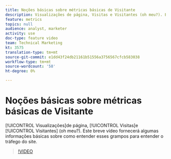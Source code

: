 ```yaml
---
title: Noções básicas sobre métricas básicas de Visitante
description: Visualizações de página, Visitas e Visitantes (oh meu?). Este breve vídeo fornecerá algumas informações básicas sobre como entender esses grampos para entender o tráfego do site.
feature: metrics
topics: null
audience: analyst, marketer
activity: use
doc-type: feature video
team: Technical Marketing
kt: 3575
translation-type: tm+mt
source-git-commit: e1dd43f24db21161b51556a3756567cfcb583038
workflow-type: tm+mt
source-wordcount: '58'
ht-degree: 0%

---
```



# Noções básicas sobre métricas básicas de Visitante

[!UICONTROL Visualizações]de página, [!UICONTROL Visitas]e [!UICONTROL Visitantes] (oh meu?). Este breve vídeo fornecerá algumas informações básicas sobre como entender esses grampos para entender o tráfego do site.

>[!VIDEO](https://video.tv.adobe.com/v/28774/?quality=12)
